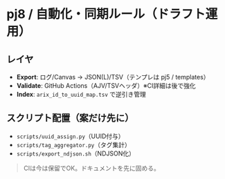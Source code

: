 # pj8 / 自動化・同期ルール（ドラフト運用）

## レイヤ
- **Export**: ログ/Canvas → JSON(L)/TSV（テンプレは pj5 / templates）
- **Validate**: GitHub Actions（AJV/TSVヘッダ）※CI詳細は後で強化
- **Index**: `arix_id_to_uuid_map.tsv` で逆引き管理

## スクリプト配置（案だけ先に）
- `scripts/uuid_assign.py`（UUID付与）
- `scripts/tag_aggregator.py`（タグ集計）
- `scripts/export_ndjson.sh`（NDJSON化）

> CIは今は保留でOK。ドキュメントを先に固める。